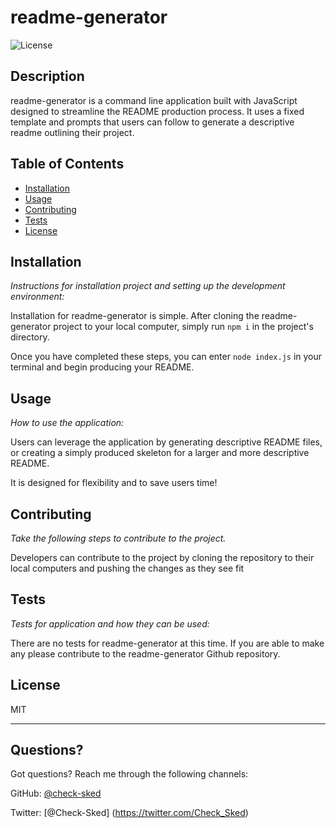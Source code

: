 # readme-generator

![License](https://img.shields.io/badge/license-MIT-blue.svg)

## Description

readme-generator is a command line application built with JavaScript designed to streamline the README production process. It uses a fixed template and prompts that users can follow to generate a descriptive readme outlining their project.

## Table of Contents

- [Installation](#installation)
- [Usage](#usage)
- [Contributing](#contributing)
- [Tests](#tests)
- [License](#license)

## Installation

_Instructions for installation project and setting up the development environment:_

Installation for readme-generator is simple. After cloning the readme-generator project to your local computer, simply run `npm i` in the project's directory.

Once you have completed these steps, you can enter `node index.js` in your terminal and begin producing your README.

## Usage

_How to use the application:_

Users can leverage the application by generating descriptive README files, or creating a simply produced skeleton for a larger and more descriptive README.

It is designed for flexibility and to save users time!

## Contributing

_Take the following steps to contribute to the project._

Developers can contribute to the project by cloning the repository to their local computers and pushing the changes as they see fit

## Tests

_Tests for application and how they can be used:_

There are no tests for readme-generator at this time. If you are able to make any please contribute to the readme-generator Github repository.

## License

MIT

---

## Questions?

Got questions? Reach me through the following channels:

GitHub: [@check-sked](https://api.github.com/users/check-sked)

Twitter: [@Check-Sked] (https://twitter.com/Check_Sked)
